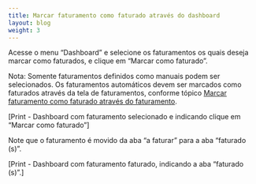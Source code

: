 ```yaml
---
title: Marcar faturamento como faturado através do dashboard
layout: blog
weight: 3
---
```

Acesse o menu “Dashboard” e selecione os faturamentos os quais deseja marcar como faturados, e clique em “Marcar como faturado”.

Nota: Somente faturamentos definidos como manuais podem ser selecionados. Os faturamentos automáticos devem ser marcados como faturados através da tela de faturamentos, conforme tópico [Marcar faturamento como faturado através do faturamento](/docs/primeiros-passos/acompanhe-o-recebimento/marcar-faturamento-como-faturado-atraves-do-faturamento/).

\[Print - Dashboard com faturamento selecionado e indicando clique em “Marcar como faturado”]

Note que o faturamento é movido da aba “a faturar” para a aba “faturado (s)”.

\[Print - Dashboard com faturamento faturado, indicando a aba “faturado (s)”.]